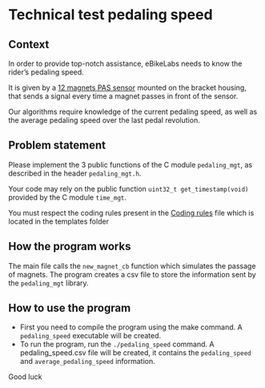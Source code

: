 # Technical test pedaling speed

## Context

In order to provide top-notch assistance, eBikeLabs needs to know the rider’s pedaling speed.

It is given by a [12 magnets PAS sensor](https://www.amazon.fr/MAGT-Assistant-%C3%A9lectrique-Sensor-v%C3%A9lo-ebike-Adjoint/dp/B07S7RSWQN/ref=sr_1_3?__mk_fr_FR=%C3%85M%C3%85%C5%BD%C3%95%C3%91&crid=3EFEQ8ZX40M4H&keywords=pedaling+sensor&qid=1700823138&sprefix=pedaling+sensor%2Caps%2C86&sr=8-3) mounted on the bracket housing, that sends a signal every time a magnet passes in front of the sensor.

Our algorithms require knowledge of the current pedaling speed, as well as the average pedaling speed over the last pedal revolution.

## Problem statement  

Please implement the 3 public functions of the C module `pedaling_mgt`, as described in the header `pedaling_mgt.h`.

Your code may rely on the public function `uint32_t get_timestamp(void)` provided by the C module `time_mgt`.

You must respect the coding rules present in the [Coding rules](../templates/Coding_rules.md)  file which is located in the templates folder

## How the program works

The main file calls the `new_magnet_cb` function which simulates the passage of magnets. The program creates a csv file to store the information sent by the `pedaling_mgt` library.

## How to use the program

- First you need to compile the program using the make command. A `pedaling_speed` executable will be created.
- To run the program, run the `./pedaling_speed` command. A pedaling_speed.csv file will be created, it contains the `pedaling_speed` and `average_pedaling_speed` information.

Good luck
